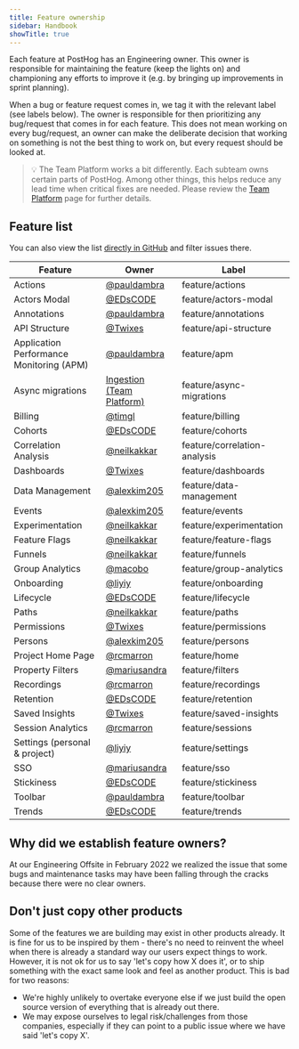 ```yaml
---
title: Feature ownership
sidebar: Handbook
showTitle: true
---
```


Each feature at PostHog has an Engineering owner. This owner is responsible for maintaining the feature (keep the lights on) and championing any efforts to improve it (e.g. by bringing up improvements in sprint planning).

When a bug or feature request comes in, we tag it with the relevant label (see labels below). The owner is responsible for then prioritizing any bug/request that comes in for each feature. This does not mean working on every bug/request, an owner can make the deliberate decision that working on something is not the best thing to work on, but every request should be looked at.


> 💡 The Team Platform works a bit differently. Each subteam owns certain parts of PostHog. Among other things, this helps reduce any lead time when critical fixes are needed. Please review the [Team Platform](/handbook/people/team-structure/platform) page for further details.


## Feature list

You can also view the list [directly in GitHub](https://github.com/PostHog/posthog/labels?q=feature%2F) and filter issues there.

| Feature |  Owner  |  Label  |
|---|---|---|
| Actions | [@pauldambra][@pauldambra]  | <span class="lemon-tag gh-tag">feature/actions</span> |
| Actors Modal | [@EDsCODE][@EDsCODE]  | <span class="lemon-tag gh-tag">feature/actors-modal</span>  |
| Annotations | [@pauldambra][@pauldambra]  | <span class="lemon-tag gh-tag">feature/annotations</span> |
| API Structure | [@Twixes][@Twixes]  | <span class="lemon-tag gh-tag">feature/api-structure</span>  |
| Application Performance Monitoring (APM) | [@pauldambra][@pauldambra]  | <span class="lemon-tag gh-tag">feature/apm</span>  |
| Async migrations | [Ingestion (Team Platform)](/handbook/people/team-structure/platform)  | <span class="lemon-tag gh-tag">feature/async-migrations</span> |
| Billing | [@timgl][@timgl]  |  <span class="lemon-tag gh-tag">feature/billing</span> |
| Cohorts | [@EDsCODE][@EDsCODE]  |  <span class="lemon-tag gh-tag">feature/cohorts</span>  |
| Correlation Analysis | [@neilkakkar][@neilkakkar]  |  <span class="lemon-tag gh-tag">feature/correlation-analysis</span> |
| Dashboards | [@Twixes][@Twixes]  |  <span class="lemon-tag gh-tag">feature/dashboards</span> |
| Data Management | [@alexkim205][@alexkim205]  | <span class="lemon-tag gh-tag">feature/data-management</span>  |
| Events | [@alexkim205][@alexkim205]  |  <span class="lemon-tag gh-tag">feature/events</span>  |
| Experimentation | [@neilkakkar][@neilkakkar] |  <span class="lemon-tag gh-tag">feature/experimentation</span> |
| Feature Flags | [@neilkakkar][@neilkakkar]  |  <span class="lemon-tag gh-tag">feature/feature-flags</span> |
| Funnels | [@neilkakkar][@neilkakkar]  |  <span class="lemon-tag gh-tag">feature/funnels</span>  |
| Group Analytics | [@macobo][@macobo]  |  <span class="lemon-tag gh-tag">feature/group-analytics</span> |
| Onboarding | [@liyiy][@liyiy]  | <span class="lemon-tag gh-tag">feature/onboarding</span>  |
| Lifecycle | [@EDsCODE][@EDsCODE]  | <span class="lemon-tag gh-tag">feature/lifecycle</span>  |
| Paths | [@neilkakkar][@neilkakkar]  |  <span class="lemon-tag gh-tag">feature/paths</span> |
| Permissions | [@Twixes][@Twixes]  | <span class="lemon-tag gh-tag">feature/permissions</span>  |
| Persons | [@alexkim205][@alexkim205]  | <span class="lemon-tag gh-tag">feature/persons</span>  |
| Project Home Page | [@rcmarron][@rcmarron]  | <span class="lemon-tag gh-tag">feature/home</span> |
| Property Filters | [@mariusandra][@mariusandra]  | <span class="lemon-tag gh-tag">feature/filters</span>  |
| Recordings | [@rcmarron][@rcmarron]  |  <span class="lemon-tag gh-tag">feature/recordings</span> |
| Retention | [@EDsCODE][@EDsCODE]  |  <span class="lemon-tag gh-tag">feature/retention</span> |
| Saved Insights | [@Twixes][@Twixes]  |  <span class="lemon-tag gh-tag">feature/saved-insights</span> |
| Session Analytics | [@rcmarron][@rcmarron]  |  <span class="lemon-tag gh-tag">feature/sessions</span> |
| Settings (personal & project) | [@liyiy][@liyiy]  |  <span class="lemon-tag gh-tag">feature/settings</span> |
| SSO | [@mariusandra][@mariusandra]  | <span class="lemon-tag gh-tag">feature/sso</span>  |
| Stickiness | [@EDsCODE][@EDsCODE]  | <span class="lemon-tag gh-tag">feature/stickiness</span>  |
| Toolbar | [@pauldambra][@pauldambra]  | <span class="lemon-tag gh-tag">feature/toolbar</span>  |
| Trends | [@EDsCODE][@EDsCODE]  | <span class="lemon-tag gh-tag">feature/trends</span>  |


## Why did we establish feature owners?
At our Engineering Offsite in February 2022 we realized the issue that some bugs and maintenance tasks may have been falling through the cracks because there were no clear owners.

## Don't just copy other products
Some of the features we are building may exist in other products already. It is fine for us to be inspired by them - there's no need to reinvent the wheel when there is already a standard way our users expect things to work. However, it is not ok for us to say 'let's copy how X does it', or to ship something with the exact same look and feel as another product. This is bad for two reasons:

- We're highly unlikely to overtake everyone else if we just build the open source version of everything that is already out there.
- We may expose ourselves to legal risk/challenges from those companies, especially if they can point to a public issue where we have said 'let's copy X'.

[@alexkim205]: https://github.com/alexkim205
[@EDsCODE]: https://github.com/EDsCODE
[@liyiy]: https://github.com/liyiy
[@macobo]: https://github.com/macobo
[@mariusandra]: https://github.com/mariusandra
[@neilkakkar]: https://github.com/neilkakkar
[@pauldambra]: https://github.com/pauldambra
[@rcmarron]: https://github.com/rcmarron
[@Twixes]: https://github.com/Twixes
[@yakkomajuri]: https://github.com/yakkomajuri
[@timgl]: https://github.com/timgl
